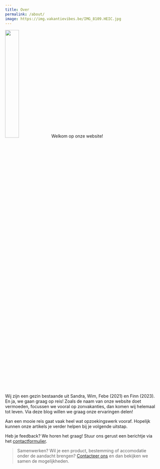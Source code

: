 ```yaml
---
title: Over
permalink: /about/
image: https://img.vakantievibes.be/IMG_8109.HEIC.jpg
---
```


<img class="alignright" src="https://img.vakantievibes.be/wim-febe.jpg" alt="" style="width:30%" />Welkom op onze website!

Wij zijn een gezin bestaande uit Sandra, Wim, Febe (2021) en Finn (2023). En ja, we gaan graag op reis! Zoals de naam van onze website doet vermoeden, focussen we vooral op zonvakanties, dan komen wij helemaal tot leven. Via deze blog willen we graag onze ervaringen delen!

Aan een mooie reis gaat vaak heel wat opzoekingswerk vooraf. Hopelijk kunnen onze artikels je verder helpen bij je volgende uitstap.

Heb je feedback? We horen het graag! Stuur ons gerust een berichtje via het [contactformulier](/contact/).

> Samenwerken? Wil je een product, bestemming of accomodatie onder de aandacht brengen? [Contacteer ons](/contact/) en dan bekijken we samen de mogelijkheden.
